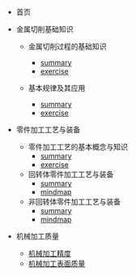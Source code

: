 - 首页
- 金属切削基础知识

  - 金属切削过程的基础知识

    - [summary](ch01/README.md)
    - [exercise](ch01/exercise.md)

  - 基本规律及其应用
    - [summary](ch02/README.md)
    - [exercise](ch02/exercise/README.md)

- 零件加工工艺与装备
  - 零件加工工艺的基本概念与知识
    - [summary](ch03/README.md)
    - [exercise](ch03/exercise/README.md)
  - 回转体零件加工工艺与装备
    - [summary](ch04/README.md)
    - [mindmap](https://gitmind.cn/app/doc/b4f8615137)
  - 非回转体零件加工工艺与装备
    - [summary](ch05/README.md)
    - [mindmap](https://gitmind.cn/app/doc/b4f8515927)
- 机械加工质量
  - [机械加工精度](ch06/README.md)
  - [机械加工表面质量](ch07/README.md)
